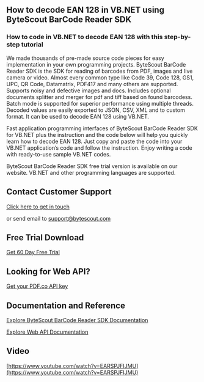 ## How to decode EAN 128 in VB.NET using ByteScout BarCode Reader SDK

### How to code in VB.NET to decode EAN 128 with this step-by-step tutorial

We made thousands of pre-made source code pieces for easy implementation in your own programming projects. ByteScout BarCode Reader SDK is the SDK for reading of barcodes from PDF, images and live camera or video. Almost every common type like Code 39, Code 128, GS1, UPC, QR Code, Datamatrix, PDF417 and many others are supported. Supports noisy and defective images and docs. Includes optional documents splitter and merger for pdf and tiff based on found barcodess. Batch mode is supported for superior performance using multiple threads. Decoded values are easily exported to JSON, CSV, XML and to custom format. It can be used to decode EAN 128 using VB.NET.

Fast application programming interfaces of ByteScout BarCode Reader SDK for VB.NET plus the instruction and the code below will help you quickly learn how to decode EAN 128. Just copy and paste the code into your VB.NET application’s code and follow the instruction. Enjoy writing a code with ready-to-use sample VB.NET codes.

ByteScout BarCode Reader SDK free trial version is available on our website. VB.NET and other programming languages are supported.

## Contact Customer Support

[Click here to get in touch](https://bytescout.zendesk.com/hc/en-us/requests/new?subject=ByteScout%20BarCode%20Reader%20SDK%20Question)

or send email to [support@bytescout.com](mailto:support@bytescout.com?subject=ByteScout%20BarCode%20Reader%20SDK%20Question) 

## Free Trial Download

[Get 60 Day Free Trial](https://bytescout.com/download/web-installer?utm_source=github-readme)

## Looking for Web API? 

[Get your PDF.co API key](https://pdf.co/documentation/api?utm_source=github-readme)

## Documentation and Reference

[Explore ByteScout BarCode Reader SDK Documentation](https://bytescout.com/documentation/index.html?utm_source=github-readme)

[Explore Web API Documentation](https://pdf.co/documentation/api?utm_source=github-readme)

## Video

[https://www.youtube.com/watch?v=EARSPJFIJMU](https://www.youtube.com/watch?v=EARSPJFIJMU)